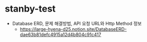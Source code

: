 # stanby-test
- Database ERD, 문제 해결방법, API 요청 URL와 Http Method 정보
  - https://large-hyena-d25.notion.site/DatabaseERD-dae63b81defc4915a12d4b804c91c417
